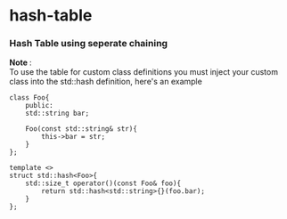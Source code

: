 # hash-table
### Hash Table using seperate chaining

<b> Note </b>: <br>
To use the table for custom class definitions you must inject your custom class into the std::hash definition, here's an example

```
class Foo{
    public:
    std::string bar;
    
    Foo(const std::string& str){
        this->bar = str;
    }
};

template <>
struct std::hash<Foo>{
    std::size_t operator()(const Foo& foo){
        return std::hash<std::string>{}(foo.bar);
    }
};

```
